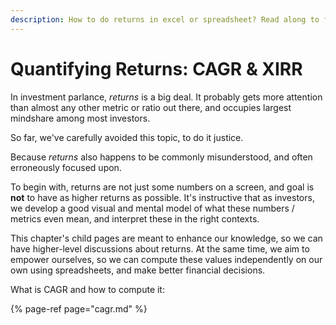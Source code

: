 ```yaml
---
description: How to do returns in excel or spreadsheet? Read along to find out
---
```


# Quantifying Returns: CAGR & XIRR

In investment parlance, _returns_ is a big deal. It probably gets more attention than almost any other metric or ratio out there, and occupies largest mindshare among most investors.

So far, we've carefully avoided this topic, to do it justice.

Because _returns_ also happens to be commonly misunderstood, and often erroneously focused upon.

 To begin with, returns are not just some numbers on a screen, and goal is **not** to have as higher returns as possible. It's instructive that as investors, we develop a good visual and mental model of what these numbers / metrics even mean, and interpret these in the right contexts.

This chapter's child pages are meant to enhance our knowledge, so we can have higher-level discussions about returns. At the same time, we aim to empower ourselves, so we can compute these values independently on our own using spreadsheets, and make better financial decisions.

What is CAGR and how to compute it:

{% page-ref page="cagr.md" %}

